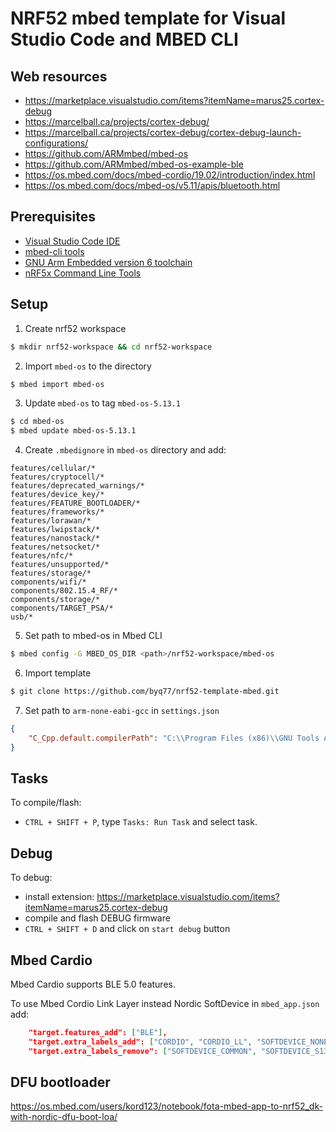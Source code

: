 # NRF52 mbed template for Visual Studio Code and MBED CLI

## Web resources

* https://marketplace.visualstudio.com/items?itemName=marus25.cortex-debug
* https://marcelball.ca/projects/cortex-debug/
* https://marcelball.ca/projects/cortex-debug/cortex-debug-launch-configurations/
* https://github.com/ARMmbed/mbed-os
* https://github.com/ARMmbed/mbed-os-example-ble
* https://os.mbed.com/docs/mbed-cordio/19.02/introduction/index.html
* https://os.mbed.com/docs/mbed-os/v5.11/apis/bluetooth.html

## Prerequisites
* [Visual Studio Code IDE](https://code.visualstudio.com/)
* [mbed-cli tools](https://os.mbed.com/docs/v5.11/tools/installation-and-setup.html)
* [GNU Arm Embedded version 6 toolchain](https://developer.arm.com/open-source/gnu-toolchain/gnu-rm/downloads)
* [nRF5x Command Line Tools](https://www.nordicsemi.com/DocLib/Content/User_Guides/nrf5x_cltools/latest/UG/cltools/nrf5x_command_line_tools_lpage)

## Setup

1. Create nrf52 workspace

```bash
$ mkdir nrf52-workspace && cd nrf52-workspace
```

2. Import `mbed-os` to the directory

```bash
$ mbed import mbed-os
```

3. Update `mbed-os` to tag `mbed-os-5.13.1`

```bash
$ cd mbed-os
$ mbed update mbed-os-5.13.1
```

4. Create `.mbedignore` in `mbed-os` directory and add:

```
features/cellular/*
features/cryptocell/*
features/deprecated_warnings/*
features/device_key/*
features/FEATURE_BOOTLOADER/*
features/frameworks/*
features/lorawan/*
features/lwipstack/*
features/nanostack/*
features/netsocket/*
features/nfc/*
features/unsupported/*
features/storage/*
components/wifi/*
components/802.15.4_RF/*
components/storage/*
components/TARGET_PSA/*
usb/*
```

5. Set path to mbed-os in Mbed CLI

```bash
$ mbed config -G MBED_OS_DIR <path>/nrf52-workspace/mbed-os
```

6. Import template

```bash
$ git clone https://github.com/byq77/nrf52-template-mbed.git
```

7. Set path to `arm-none-eabi-gcc` in `settings.json`
```json
{
    "C_Cpp.default.compilerPath": "C:\\Program Files (x86)\\GNU Tools ARM Embedded\\6 2017-q2-update\\bin\\arm-none-eabi-gcc.exe",
}
```

## Tasks

To compile/flash:
* `CTRL + SHIFT + P`, type `Tasks: Run Task` and select task.

## Debug

To debug:
* install extension: https://marketplace.visualstudio.com/items?itemName=marus25.cortex-debug
* compile and flash DEBUG firmware
* `CTRL + SHIFT + D` and click on `start debug` button


## Mbed Cardio  
Mbed Cardio supports BLE 5.0 features.

To use Mbed Cordio Link Layer instead Nordic SoftDevice in `mbed_app.json` add:
```json
    "target.features_add": ["BLE"],
    "target.extra_labels_add": ["CORDIO", "CORDIO_LL", "SOFTDEVICE_NONE", "NORDIC_CORDIO"],
    "target.extra_labels_remove": ["SOFTDEVICE_COMMON", "SOFTDEVICE_S132_FULL", "NORDIC_SOFTDEVICE"],
```

## DFU bootloader
https://os.mbed.com/users/kord123/notebook/fota-mbed-app-to-nrf52_dk-with-nordic-dfu-boot-loa/

